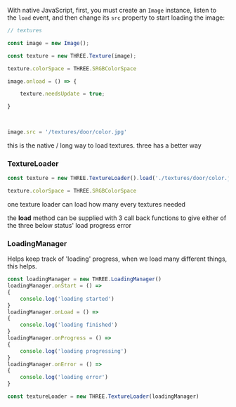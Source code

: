 With native JavaScript, first, you must create an `Image` instance, listen to the `load` event, and then change its `src` property to start loading the image:

```javascript
// textures

const image = new Image();

const texture = new THREE.Texture(image);

texture.colorSpace = THREE.SRGBColorSpace

image.onload = () => {

    texture.needsUpdate = true;

}

  

image.src = '/textures/door/color.jpg'
```
this is the native / long way to load textures. three has a better way

### TextureLoader

```javascript
const texture = new THREE.TextureLoader().load('./textures/door/color.jpg')

texture.colorSpace = THREE.SRGBColorSpace
```

one texture loader can load how many every textures needed

the **load** method can be supplied with 3 call back functions
to give either of the three below status'
	load
	progress
	error

### LoadingManager

Helps keep track of 'loading' progress, when we load many different things, this helps.

```javascript
const loadingManager = new THREE.LoadingManager()
loadingManager.onStart = () =>
{
    console.log('loading started')
}
loadingManager.onLoad = () =>
{
    console.log('loading finished')
}
loadingManager.onProgress = () =>
{
    console.log('loading progressing')
}
loadingManager.onError = () =>
{
    console.log('loading error')
}

const textureLoader = new THREE.TextureLoader(loadingManager)
```
